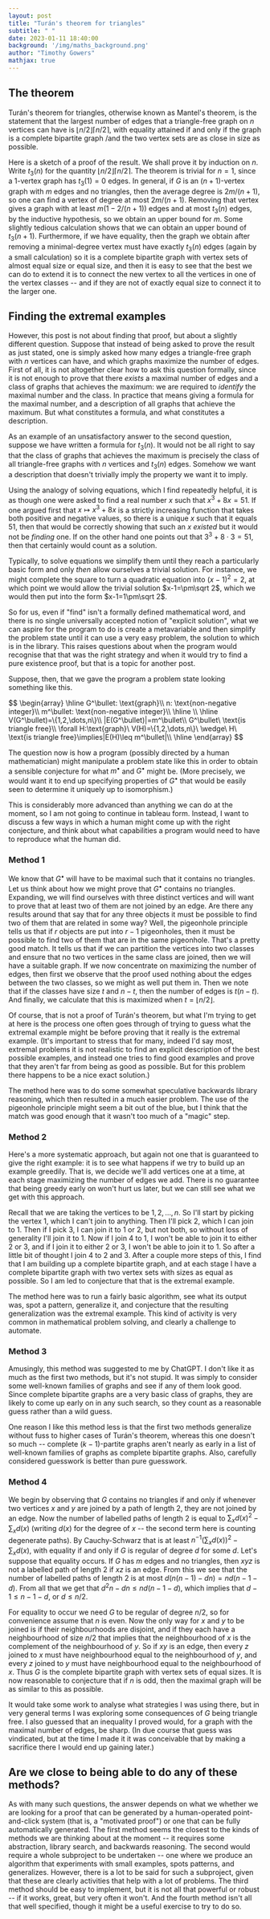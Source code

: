 ```yaml
---
layout: post
title: "Turán's theorem for triangles"
subtitle: " "
date: 2023-01-11 18:40:00
background: '/img/maths_background.png'
author: "Timothy Gowers"
mathjax: true
---
```


## The theorem

Turán's theorem for triangles, otherwise known as Mantel's theorem, is the statement that the largest number of edges that a triangle-free graph on $n$ vertices can have is $\lfloor n/2\rfloor\lceil n/2\rceil$, with equality attained if and only if the graph is a complete bipartite graph /and the two vertex sets are as close in size as possible.

Here is a sketch of a proof of the result. We shall prove it by induction on $n$. Write $t_3(n)$ for the quantity $\lfloor n/2\rfloor\lceil n/2\rceil$. The theorem is trivial for $n=1$, since a 1-vertex graph has $t_3(1)=0$ edges. In general, if $G$ is an $(n+1)$-vertex graph with $m$ edges and no triangles, then the average degree is $2m/(n+1)$, so one can find a vertex of degree at most $2m/(n+1)$. Removing that vertex gives a graph with at least $m(1-2/(n+1))$ edges and at most $t_3(n)$ edges, by the inductive hypothesis, so we obtain an upper bound for $m$. Some slightly tedious calculation shows that we can obtain an upper bound of $t_3(n+1)$. Furthermore, if we have equality, then the graph we obtain after removing a minimal-degree vertex must have exactly $t_3(n)$ edges (again by a small calculation) so it is a complete bipartite graph with vertex sets of almost equal size or equal size, and then it is easy to see that the best we can do to extend it is to connect the new vertex to all the vertices in one of the vertex classes -- and if they are not of exactly equal size to connect it to the larger one. 

## Finding the extremal examples

However, this post is not about finding that proof, but about a slightly different question. Suppose that instead of being asked to prove the result as just stated, one is simply asked how many edges a triangle-free graph with $n$ vertices can have, and which graphs maximize the number of edges. First of all, it is not altogether clear how to ask this question formally, since it is not enough to prove that there *exists* a maximal number of edges and a class of graphs that achieves the maximum: we are required to *identify* the maximal number and the class. In practice that means giving a formula for the maximal number, and a description of all graphs that achieve the maximum. But what constitutes a formula, and what constitutes a description. 

As an example of an unsatisfactory answer to the second question, suppose we have written a formula for $t_3(n)$. It would not be all right to say that the class of graphs that achieves the maximum is precisely the class of all triangle-free graphs with $n$ vertices and $t_3(n)$ edges. Somehow we want a description that doesn't trivially imply the property we want it to imply. 

Using the analogy of solving equations, which I find repeatedly helpful, it is as though one were asked to find a real number $x$ such that $x^3+8x=51$. If one argued first that $x\mapsto x^3+8x$ is a strictly increasing function that takes both positive and negative values, so there is a unique $x$ such that it equals 51, then that would be correctly showing that such an $x$ *existed* but it would not be *finding* one. If on the other hand one points out that $3^3+8\cdot 3=51$, then that certainly would count as a solution. 

Typically, to solve equations we simplify them until they reach a particularly basic form and only *then* allow ourselves a trivial solution. For instance, we might complete the square to turn a quadratic equation into $(x-1)^2=2$, at which point we would allow the trivial solution $x-1=\pm\sqrt 2$, which we would then put into the form $x-1=1\pm\sqrt 2$. 

So for us, even if "find" isn't a formally defined mathematical word, and there is no single universally accepted notion of "explicit solution", what we can aspire for the program to do is create a metavariable and then simplify the problem state until it can use a very easy problem, the solution to which is in the library. This raises questions about when the program would recognise that that was the right strategy and when it would try to find a pure existence proof, but that is a topic for another post.  

Suppose, then, that we gave the program a problem state looking something like this.

<p>
  $$
  \begin{array}
  \hline
  G^\bullet: \text{graph}\\
  n: \text{non-negative integer}\\
  m^\bullet: \text{non-negative integer}\\
  \hline
  \\
  \hline
  V(G^\bullet)=\{1,2,\dots,n\}\\
  |E(G^\bullet)|=m^\bullet\\
  G^\bullet\ \text{is triangle free}\\
  \forall H:\text{graph}\ V(H)=\{1,2,\dots,n\}\ \wedge\ H\ \text{is triangle free}\implies|E(H)\leq m^\bullet|\\
  \hline
  \end{array}
  $$
</p>

The question now is how a program (possibly directed by a human mathematician) might manipulate a problem state like this in order to obtain a sensible conjecture for what $m^\bullet$ and $G^\bullet$ might be. (More precisely, we would want it to end up specifying properties of $G^\bullet$ that would be easily seen to determine it uniquely up to isomorphism.)

This is considerably more advanced than anything we can do at the moment, so I am not going to continue in tableau form. Instead, I want to discuss a few ways in which a human might come up with the right conjecture, and think about what capabilities a program would need to have to reproduce what the human did.

### Method 1

We know that $G^\bullet$ will have to be maximal such that it contains no triangles. Let us think about how we might prove that $G^\bullet$ contains no triangles. Expanding, we will find ourselves with three distinct vertices and will want to prove that at least two of them are not joined by an edge. Are there any results around that say that for any three objects it must be possible to find two of them that are related in some way? Well, the pigeonhole principle tells us that if $r$ objects are put into $r-1$ pigeonholes, then it must be possible to find two of them that are in the same pigeonhole. That's a pretty good match. It tells us that if we can partition the vertices into two classes and ensure that no two vertices in the same class are joined, then we will have a suitable graph. If we now concentrate on maximizing the number of edges, then first we observe that the proof used nothing about the edges between the two classes, so we might as well put them in. Then we note that if the classes have size $t$ and $n-t$, then the number of edges is $t(n-t)$. And finally, we calculate that this is maximized when $t=\lfloor n/2\rfloor$. 

Of course, that is not a proof of Turán's theorem, but what I'm trying to get at here is the process one often goes through of trying to guess what the extremal example might be before proving that it really is the extremal example. (It's important to stress that for many, indeed I'd say most, extremal problems it is not realistic to find an explicit description of the best possible examples, and instead one tries to find good examples and prove that they aren't far from being as good as possible. But for this problem there happens to be a nice exact solution.) 

The method here was to do some somewhat speculative backwards library reasoning, which then resulted in a much easier problem. The use of the pigeonhole principle might seem a bit out of the blue, but I think that the match was good enough that it wasn't too much of a "magic" step. 

### Method 2

Here's a more systematic approach, but again not one that is guaranteed to give the right example: it is to see what happens if we try to build up an example greedily. That is, we decide we'll add vertices one at a time, at each stage maximizing the number of edges we add. There is no guarantee that being greedy early on won't hurt us later, but we can still see what we get with this approach.

Recall that we are taking the vertices to be $1,2,\dots,n$. So I'll start by picking the vertex 1, which I can't join to anything. Then I'll pick 2, which I can join to 1. Then if I pick 3, I can join it to 1 or 2, but not both, so without loss of generality I'll join it to 1. Now if I join 4 to 1, I won't be able to join it to either 2 or 3, and if I join it to either 2 or 3, I won't be able to join it to 1. So after a little bit of thought I join 4 to 2 and 3. After a couple more steps of this, I find that I am building up a complete bipartite graph, and at each stage I have a complete bipartite graph with two vertex sets with sizes as equal as possible. So I am led to conjecture that that is the extremal example. 

The method here was to run a fairly basic algorithm, see what its output was, spot a pattern, generalize it, and conjecture that the resulting generalization was the extremal example. This kind of activity is very common in mathematical problem solving, and clearly a challenge to automate. 

### Method 3 

Amusingly, this method was suggested to me by ChatGPT. I don't like it as much as the first two methods, but it's not stupid. It was simply to consider some well-known families of graphs and see if any of them look good. Since complete bipartite graphs are a very basic class of graphs, they are likely to come up early on in any such search, so they count as a reasonable guess rather than a wild guess. 

One reason I like this method less is that the first two methods generalize without fuss to higher cases of Turán's theorem, whereas this one doesn't so much -- complete $(k-1)$-partite graphs aren't nearly as early in a list of well-known families of graphs as complete bipartite graphs. Also, carefully considered guesswork is better than pure guesswork. 

### Method 4

We begin by observing that $G$ contains no triangles if and only if whenever two vertices $x$ and $y$ are joined by a path of length 2, they are not joined by an edge. Now the number of labelled paths of length 2 is equal to $\sum_xd(x)^2-\sum_xd(x)$ (writing $d(x)$ for the degree of $x$ -- the second term here is counting degenerate paths). By Cauchy-Schwarz that is at least $n^{-1}(\sum_xd(x))^2-\sum_xd(x)$, with equality if and only if $G$ is regular of degree $d$ for some $d$. Let's suppose that equality occurs. If $G$ has $m$ edges and no triangles, then $xyz$ is not a labelled path of length 2 if $xz$ is an edge. From this we see that the number of labelled paths of length 2 is at most $d(n(n-1)-dn)=nd(n-1-d)$. From all that we get that $d^2n-dn\leq nd(n-1-d)$, which implies that $d-1\leq n-1-d$, or $d\leq n/2$. 

For equality to occur we need $G$ to be regular of degree $n/2$, so for convenience assume that $n$ is even. Now the only way for $x$ and $y$ to be joined is if their neighbourhoods are disjoint, and if they each have a neighbourhood of size $n/2$ that implies that the neighbourhood of $x$ is the complement of the neighbourhood of $y$. So if $xy$ is an edge, then every $z$ joined to $x$ must have neighbourhood equal to the neighbourhood of $y$, and every $z$ joined to $y$ must have neighbourhood equal to the neighbourhood of $x$. Thus $G$ is the complete bipartite graph with vertex sets of equal sizes. It is now reasonable to conjecture that if $n$ is odd, then the maximal graph will be as similar to this as possible. 

It would take some work to analyse what strategies I was using there, but in very general terms I was exploring some consequences of $G$ being triangle free. I also guessed that an inequality I proved would, for a graph with the maximal number of edges, be sharp. (In due course that guess was vindicated, but at the time I made it it was conceivable that by making a sacrifice there I would end up gaining later.) 

## Are we close to being able to do any of these methods?

As with many such questions, the answer depends on what we whether we are looking for a proof that can be generated by a human-operated point-and-click system (that is, a "motivated proof") or one that can be fully automatically generated. The first method seems the closest to the kinds of methods we are thinking about at the moment -- it requires some abstraction, library search, and backwards reasoning. The second would require a whole subproject to be undertaken -- one where we produce an algorithm that experiments with small examples, spots patterns, and generalizes. However, there is a lot to be said for such a subproject, given that these are clearly activities that help with a lot of problems. The third method should be easy to implement, but it is not all that powerful or robust -- if it works, great, but very often it won't. And the fourth method isn't all that well specified, though it might be a useful exercise to try to do so. 
